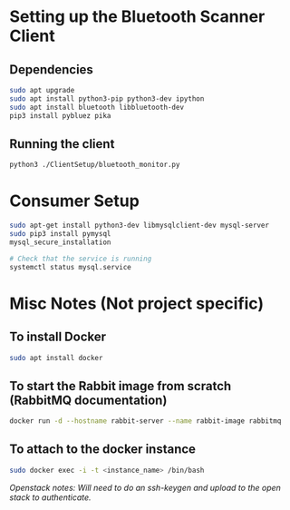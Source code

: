 # Setting up the Bluetooth Scanner Client
## Dependencies
```bash
sudo apt upgrade
sudo apt install python3-pip python3-dev ipython
sudo apt install bluetooth libbluetooth-dev
pip3 install pybluez pika
```

## Running the client
```bash
python3 ./ClientSetup/bluetooth_monitor.py

```

# Consumer Setup
```bash
sudo apt-get install python3-dev libmysqlclient-dev mysql-server
sudo pip3 install pymysql
mysql_secure_installation

# Check that the service is running
systemctl status mysql.service

```

# Misc Notes (Not project specific)
## To install Docker
```bash
sudo apt install docker
```

## To start the Rabbit image from scratch (RabbitMQ documentation)
```bash
docker run -d --hostname rabbit-server --name rabbit-image rabbitmq
```

## To attach to the docker instance
```bash
sudo docker exec -i -t <instance_name> /bin/bash
```

*Openstack notes: Will need to do an ssh-keygen and upload to the open stack to authenticate.*